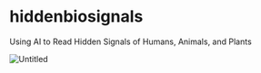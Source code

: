 # hiddenbiosignals
Using AI to Read Hidden Signals of Humans, Animals, and Plants

![Untitled](https://github.com/user-attachments/assets/016bbb3e-f555-4397-9193-557c8dffed57)


